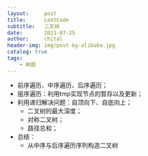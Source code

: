 ```yaml
---
layout:     post
title:      LeetCode
subtitle:   二叉树
date:       2021-07-25
author:     chital
header-img: img/post-bg-alibaba.jpg
catalog: true
tags:
    - 刷题
---
```


* 前序遍历、中序遍历、后序遍历；
* 层序遍历：利用tmp实现节点的暂存以及更新；
* 利用递归解决问题：自顶向下、自底向上；
    * 二叉树的最大深度；
    * 对称二叉树；
    * 路径总和；
* 总结：
    * 从中序与后序遍历序列构造二叉树
